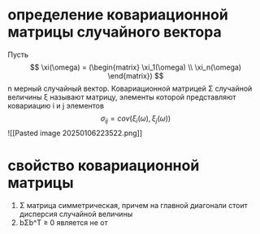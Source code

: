 # определение  ковариационной матрицы случайного вектора
Пусть
$$
\xi(\omega) = (\begin{matrix}     
 \xi_1(\omega) \\          
 \xi_n(\omega)             
\end{matrix})     
$$
n мерный случайный вектор. Ковариационной матрицей Σ случайной величины ξ называют матрицу, элементы которой представляют ковариацию i и j элементов  
$$
\sigma_{ij} = cov(\xi_i(\omega),\xi_j(\omega))
$$
![[Pasted image 20250106223522.png]]
# свойство ковариационной матрицы 
1. Σ матрица симметрическая, причем на главной диагонали стоит дисперсия случайной величины 
2. bΣb^T ≥ 0 является не от